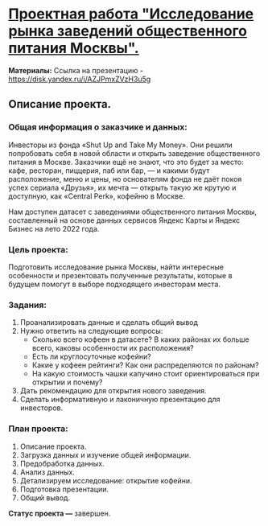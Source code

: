 # [Проектная работа "Исследование рынка заведений общественного питания Москвы".](https://github.com/usr036943/yandex_practicum_projects/blob/main/6.%20Исследование%20рынка%20заведений%20общественного%20питания%20Москвы/6.%20Исследование%20рынка%20заведений%20общественного%20питания%20Москвы.ipynb)
**Материалы:** Ссылка на презентацию - https://disk.yandex.ru/i/AZJPmxZVzH3u5g
## Описание проекта.
### Общая информация о заказчике и данных: 
Инвесторы из фонда «Shut Up and Take My Money». Они решили попробовать себя в новой области и открыть заведение общественного питания в Москве. Заказчики ещё не знают, что это будет за место: кафе, ресторан, пиццерия, паб или бар, — и какими будут расположение, меню и цены, но основателям фонда не даёт покоя успех сериала «Друзья», их мечта — открыть такую же крутую и доступную, как «Central Perk», кофейню в Москве. 

Нам доступен датасет с заведениями общественного питания Москвы, составленный на основе данных сервисов Яндекс Карты и Яндекс Бизнес на лето 2022 года.

### Цель проекта: 
Подготовить исследование рынка Москвы, найти интересные особенности и презентовать полученные результаты, которые в будущем помогут в выборе подходящего инвесторам места.

### Задания:
1. Проанализировать данные и сделать общий вывод
2. Нужно ответить на следующие вопросы:
   - Сколько всего кофеен в датасете? В каких районах их больше всего, каковы особенности их расположения?
   - Есть ли круглосуточные кофейни?
   - Какие у кофеен рейтинги? Как они распределяются по районам?
   - На какую стоимость чашки капучино стоит ориентироваться при открытии и почему?
3. Дать рекомендацию для открытия нового заведения.
4. Сделать информативную и лаконичную презентацию для инвесторов. 

### План проекта:

1. Описание проекта.
2. Загрузка данных и изучение общей информации.
3. Предобработка данных.
4. Анализ данных.
5. Детализируем исследование: открытие кофейни.
6. Подготовка презентации.
7. Общий вывод.

**Статус проекта —** завершен. 
